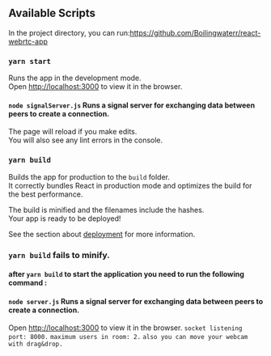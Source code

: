 ## Available Scripts

In the project directory, you can run:https://github.com/Boilingwaterr/react-webrtc-app

### `yarn start`

Runs the app in the development mode.<br />
Open [http://localhost:3000](http://localhost:3000) to view it in the browser.

#### `node signalServer.js` Runs a signal server for exchanging data between peers to create a connection.

The page will reload if you make edits.<br />
You will also see any lint errors in the console.

### `yarn build`

Builds the app for production to the `build` folder.<br />
It correctly bundles React in production mode and optimizes the build for the best performance.

The build is minified and the filenames include the hashes.<br />
Your app is ready to be deployed!

See the section about [deployment](https://facebook.github.io/create-react-app/docs/deployment) for more information.

### `yarn build` fails to minify.

#### after `yarn build` to start the application you need to run the following command :
#### `node server.js` Runs a signal server for exchanging data between peers to create a connection.
Open [http://localhost:3000](http://localhost:3000) to view it in the browser.
`socket listening port: 8000.`
`maximum users in room: 2.`
`also you can move your webcam with drag&drop.`

